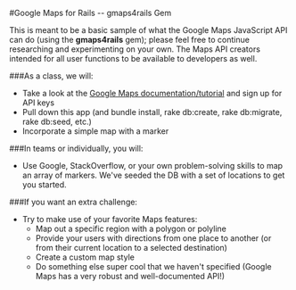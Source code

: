 #Google Maps for Rails -- gmaps4rails Gem

This is meant to be a basic sample of what the Google Maps JavaScript API can do (using the **gmaps4rails** gem); please feel free to continue researching and experimenting on your own. The Maps API creators intended for all user functions to be available to developers as well.

###As a class, we will:

- Take a look at the [Google Maps documentation/tutorial](https://developers.google.com/maps/documentation/javascript/tutorial) and sign up for API keys
- Pull down this app (and bundle install, rake db:create, rake db:migrate, rake db:seed, etc.)
- Incorporate a simple map with a marker

###In teams or individually, you will:

- Use Google, StackOverflow, or your own problem-solving skills to map an array of markers. We've seeded the DB with a set of locations to get you started.


###If you want an extra challenge:

- Try to make use of your favorite Maps features:
	- Map out a specific region with a polygon or polyline
	- Provide your users with directions from one place to another (or from their current location to a selected destination)
	- Create a custom map style
	- Do something else super cool that we haven't specified (Google Maps has a very robust and well-documented API!)